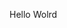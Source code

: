 Hello Wolrd














































































































































































































































